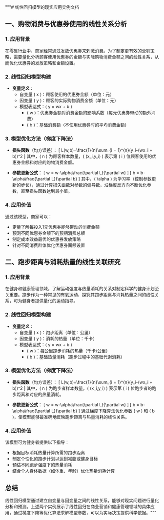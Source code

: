 """# 线性回归模型的现实应用实例文档

## 一、购物消费与优惠券使用的线性关系分析

### 1. 应用背景
在零售行业中，商家经常通过发放优惠券来刺激消费。为了制定更有效的营销策略，需要量化分析顾客使用优惠券的金额与实际购物消费金额之间的线性关系，从而优化优惠券的发放策略和金额设置。

### 2. 线性回归模型构建
- **变量定义**：
  - 自变量 \( x \)：顾客使用的优惠券金额（单位：元）
  - 因变量 \( y \)：顾客的实际购物消费金额（单位：元）
  - 模型表达式：\( y = wx + b \)
    - \( w \)：优惠券金额对消费金额的影响系数（每元优惠券带动的额外消费）
    - \( b \)：基础消费额（不使用优惠券时的平均消费金额）

### 3. 模型优化方法（梯度下降法）
- **损失函数**（均方误差）：
  \[
  L(w,b)=\frac{1}{n}\sum_{i = 1}^{n}(y_i-(wx_i + b))^2
  \]
  其中，\( n \) 为顾客样本数量，\( (x_i,y_i) \) 表示第 \( i \) 位顾客使用的优惠券金额和对应的购物消费金额。

- **参数更新公式**：
  \[
  w = w-\alpha\frac{\partial L}{\partial w}
  \]
  \[
  b = b-\alpha\frac{\partial L}{\partial b}
  \]
  其中，\( \alpha \) 为学习率（控制参数更新的步长），通过计算损失函数对参数的偏导数，沿梯度反方向不断优化参数，直至损失函数达到最小值。

### 4. 应用价值
通过该模型，商家可以：
- 定量了解每投入1元优惠券能够带动的消费金额
- 预测不同优惠券金额下的预期消费总额
- 制定成本效益最优的优惠券发放策略
- 针对不同消费群体优化优惠券面额设置

## 二、跑步距离与消耗热量的线性关联研究

### 1. 应用背景
在健身和健康管理领域，了解运动强度与热量消耗的关系对制定科学的健身计划至关重要。跑步作为一种常见的有氧运动，探究其跑步距离与消耗热量之间的线性关系，可为健身者提供量化的运动指导。

### 2. 线性回归模型构建
- **变量定义**：
  - 自变量 \( x \)：跑步距离（单位：公里）
  - 因变量 \( y \)：消耗的热量（单位：千卡）
  - 模型表达式：\( y = wx + b \)
    - \( w \)：每公里跑步消耗的热量（千卡/公里）
    - \( b \)：基础热量消耗（跑步过程中的基础代谢消耗）

### 3. 模型优化方法（梯度下降法）
- **损失函数**（均方误差）：
  \[
  L(w,b)=\frac{1}{n}\sum_{i = 1}^{n}(y_i-(wx_i + b))^2
  \]
  其中，\( n \) 为跑步者样本数量，\( (x_i,y_i) \) 表示第 \( i \) 位跑步者的跑步距离和对应的热量消耗。

- **参数更新公式**：
  \[
  w = w-\alpha\frac{\partial L}{\partial w}
  \]
  \[
  b = b-\alpha\frac{\partial L}{\partial b}
  \]
  通过梯度下降算法优化参数 \( w \) 和 \( b \)，使模型能够最准确地反映跑步距离与热量消耗的线性关系。

### 4. 应用价值
该模型可为健身者提供以下指导：
- 根据目标消耗热量计算所需的跑步距离
- 制定个性化的跑步计划以达到减脂或健身目标
- 预估不同跑步强度下的热量消耗
- 结合个人身体数据（如体重、年龄）优化热量消耗计算

## 总结
线性回归模型通过建立自变量与因变量之间的线性关系，能够对现实问题进行量化分析和预测。上述两个实例展示了线性回归在商业营销和健康管理领域的具体应用，通过梯度下降等优化算法求解模型参数，可以为实际决策提供科学依据。"""
